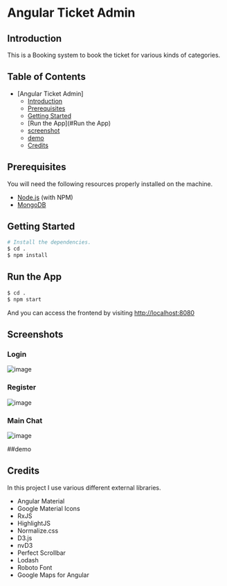 # Angular Ticket Admin
## Introduction

This is a Booking system to book the ticket for various kinds of categories.

## Table of Contents

   * [Angular Ticket Admin]
      * [Introduction](#introduction)
      * [Prerequisites](#Prerequisites)
      * [Getting Started](#getting-started)
      * [Run the App](#Run the App)
      * [screenshot](#screenshot)
      * [demo](#demo)
      * [Credits](#credits)
      
## Prerequisites

You will need the following resources properly installed on the machine.

* [Node.js](https://nodejs.org) (with NPM)
* [MongoDB](https://www.mongodb.com)

## Getting Started

```bash
# Install the dependencies.
$ cd .
$ npm install
```
## Run the App

```bash
$ cd .
$ npm start
```
And you can access the frontend by visiting [http://localhost:8080](http://localhost:8080)

## Screenshots

### Login
![image](https://user-images.githubusercontent.com/17595822/37867533-abdf37a4-2fa2-11e8-8cc0-e5392e061ec4.png)

### Register
![image](https://user-images.githubusercontent.com/17595822/37867541-c425dbce-2fa2-11e8-9ffb-ea5443856e1a.png)

### Main Chat
![image](https://user-images.githubusercontent.com/17595822/38169216-1c0e0e4a-356d-11e8-84e6-c4586acbd71e.png)

##demo

## Credits

In this project I use various different external libraries.

* Angular Material
* Google Material Icons
* RxJS
* HighlightJS
* Normalize.css
* D3.js
* nvD3
* Perfect Scrollbar
* Lodash
* Roboto Font
* Google Maps for Angular
